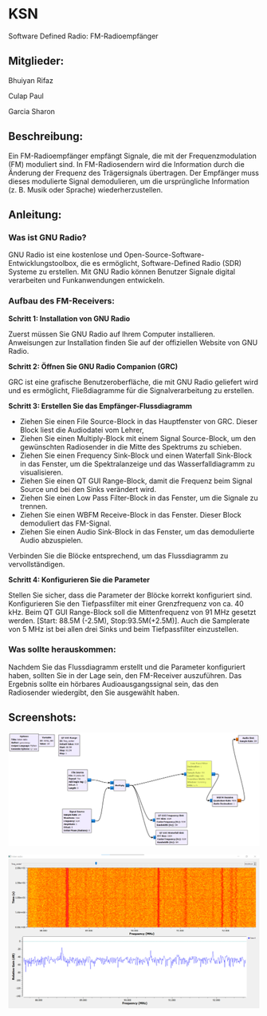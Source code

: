 # KSN
Software Defined Radio: FM-Radioempfänger

## Mitglieder:

Bhuiyan Rifaz

Culap Paul

Garcia Sharon

## Beschreibung:
Ein FM-Radioempfänger empfängt Signale, die mit der Frequenzmodulation (FM) moduliert sind. In FM-Radiosendern wird die Information durch die Änderung der Frequenz des Trägersignals übertragen. Der Empfänger muss dieses modulierte Signal demodulieren, um die ursprüngliche Information (z. B. Musik oder Sprache) wiederherzustellen.
## Anleitung:

### Was ist GNU Radio?

GNU Radio ist eine kostenlose und Open-Source-Software-Entwicklungstoolbox, die es ermöglicht, Software-Defined Radio (SDR) Systeme zu erstellen. Mit GNU Radio können Benutzer Signale digital verarbeiten und Funkanwendungen entwickeln.

### Aufbau des FM-Receivers:
**Schritt 1: Installation von GNU Radio**

Zuerst müssen Sie GNU Radio auf Ihrem Computer installieren. Anweisungen zur Installation finden Sie auf der offiziellen Website von GNU Radio.

**Schritt 2: Öffnen Sie GNU Radio Companion (GRC)**

GRC ist eine grafische Benutzeroberfläche, die mit GNU Radio geliefert wird und es ermöglicht, Fließdiagramme für die Signalverarbeitung zu erstellen.

**Schritt 3: Erstellen Sie das Empfänger-Flussdiagramm**

* Ziehen Sie einen File Source-Block in das Hauptfenster von GRC. Dieser Block liest die Audiodatei vom Lehrer,
* Ziehen Sie einen Multiply-Block mit einem Signal Source-Block, um den gewünschten Radiosender in die Mitte des Spektrums zu schieben.
* Ziehen Sie einen Frequency Sink-Block und einen Waterfall Sink-Block in das Fenster, um die Spektralanzeige und das Wasserfalldiagramm zu visualisieren.
* Ziehen Sie einen QT GUI Range-Block, damit die Frequenz beim Signal Source und bei den Sinks verändert wird.
* Ziehen Sie einen Low Pass Filter-Block in das Fenster, um die Signale zu trennen.
* Ziehen Sie einen WBFM Receive-Block in das Fenster. Dieser Block demoduliert das FM-Signal.
* Ziehen Sie einen Audio Sink-Block in das Fenster, um das demodulierte Audio abzuspielen.

Verbinden Sie die Blöcke entsprechend, um das Flussdiagramm zu vervollständigen.

**Schritt 4: Konfigurieren Sie die Parameter**

Stellen Sie sicher, dass die Parameter der Blöcke korrekt konfiguriert sind. Konfigurieren Sie den Tiefpassfilter mit einer Grenzfrequenz von ca. 40 kHz. Beim QT GUI Range-Block soll die Mittenfrequenz von 91 MHz gesetzt werden. [Start: 88.5M (-2.5M), Stop:93.5M(+2.5M)]. Auch die Samplerate von 5 MHz ist bei allen drei Sinks und beim Tiefpassfilter einzustellen.

### Was sollte herauskommen:

Nachdem Sie das Flussdiagramm erstellt und die Parameter konfiguriert haben, sollten Sie in der Lage sein, den FM-Receiver auszuführen. Das Ergebnis sollte ein hörbares Audioausgangssignal sein, das den Radiosender wiedergibt, den Sie ausgewählt haben.

## Screenshots:
![Flowgraph](/Bilder/flowgraph.png)

![listen radio](/Bilder/frequency_range_waterfall_sink.png)

